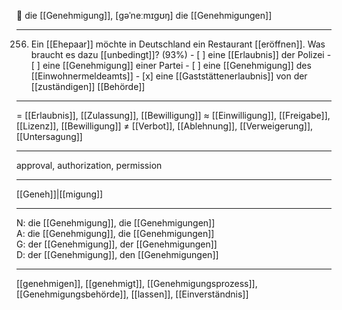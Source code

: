 🔴 die [[Genehmigung]], [ɡəˈneːmɪɡʊŋ]
die [[Genehmigungen]]

---
256. Ein [[Ehepaar]] möchte in Deutschland ein Restaurant [[eröffnen]]. Was braucht es dazu [[unbedingt]]? (93%)
	- [ ] eine [[Erlaubnis]] der Polizei
	- [ ] eine [[Genehmigung]] einer Partei
	- [ ] eine [[Genehmigung]] des [[Einwohnermeldeamts]]
	- [x] eine [[Gaststättenerlaubnis]] von der [[zuständigen]] [[Behörde]]

---
= [[Erlaubnis]], [[Zulassung]], [[Bewilligung]]
≈ [[Einwilligung]], [[Freigabe]], [[Lizenz]], [[Bewilligung]]
≠ [[Verbot]], [[Ablehnung]], [[Verweigerung]], [[Untersagung]]

---
approval, authorization, permission

---
[[Geneh]]|[[migung]]

---
N: die [[Genehmigung]], die [[Genehmigungen]]  
A: die [[Genehmigung]], die [[Genehmigungen]]  
G: der [[Genehmigung]], der [[Genehmigungen]]  
D: der [[Genehmigung]], den [[Genehmigungen]]  

---
[[genehmigen]], [[genehmigt]], [[Genehmigungsprozess]], [[Genehmigungsbehörde]], [[lassen]], [[Einverständnis]]